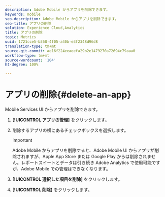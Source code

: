 ```yaml
---
description: Adobe Mobile からアプリを削除できます。
keywords: mobile
seo-description: Adobe Mobile からアプリを削除できます。
seo-title: アプリの削除
solution: Experience Cloud,Analytics
title: アプリの削除
topic: Metrics
uuid: 1721cce5-b368-4f05-a40b-e3f2348d96d8
translation-type: tm+mt
source-git-commit: ae16f224eeaeefa29b2e1479270a72694c79aaa0
workflow-type: tm+mt
source-wordcount: '104'
ht-degree: 100%

---
```



# アプリの削除{#delete-an-app}

Mobile Services UI からアプリを削除できます。

1. **[!UICONTROL アプリの管理]** をクリックします。
1. 削除するアプリの横にあるチェックボックスを選択します。

   >[!IMPORTANT]
   >
   >Adobe Mobile からアプリを削除すると、Adobe Mobile UI からアプリが削除されますが、Apple App Store または Google Play からは削除されません。レポートスイートとデータは引き続き Adobe Analytics で使用可能ですが、Adobe Mobile での管理はできなくなります。

1. **[!UICONTROL 選択した項目を削除]** をクリックします。
1. **[!UICONTROL 削除]** をクリックします。
